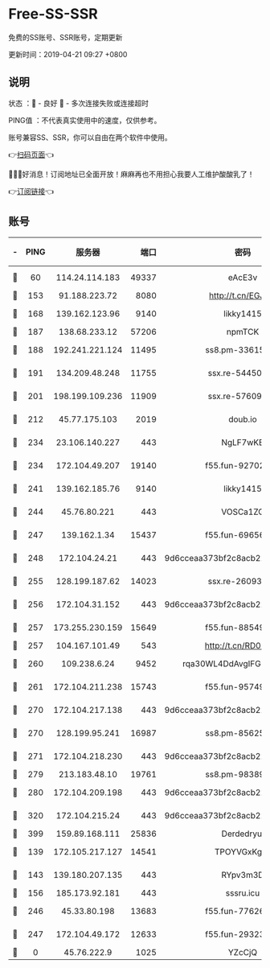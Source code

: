 # Free-SS-SSR

免费的SS账号、SSR账号，定期更新

更新时间：2019-04-21 09:27 +0800

## 说明

状态     ：🙂 - 良好 🙁 - 多次连接失败或连接超时

PING值   ：不代表真实使用中的速度，仅供参考。

账号兼容SS、SSR，你可以自由在两个软件中使用。

👉[扫码页面](https://liesauer.github.io/Free-SS-SSR/)👈

🎉🎉🎉好消息！订阅地址已全面开放！麻麻再也不用担心我要人工维护酸酸乳了！

👉[订阅链接](https://www.liesauer.net/yogurt/subscribe?ACCESS_TOKEN=DAYxR3mMaZAsaqUb)👈

## 账号

|-|PING|服务器|端口|密码|加密方式|区域|
|:----:|:----:|:-----:|-----:|:----:|:----:|:----:|
|🙂|60|114.24.114.183|49337|eAcE3v|chacha20-ietf|TW|
|🙂|153|91.188.223.72|8080|http://t.cn/EGJIyrl|rc4-md5|RU|
|🙂|168|139.162.123.96|9140|likky1415|aes-256-cfb|JP|
|🙂|187|138.68.233.12|57206|npmTCK|rc4-md5|US|
|🙂|188|192.241.221.124|11495|ss8.pm-33615619|aes-256-cfb|US|
|🙂|191|134.209.48.248|11755|ssx.re-54450918|aes-256-cfb|US|
|🙂|201|198.199.109.236|11909|ssx.re-57609890|aes-256-cfb|US|
|🙂|212|45.77.175.103|2019|doub.io|aes-128-ctr|SG|
|🙂|234|23.106.140.227|443|NgLF7wKB|aes-256-cfb|US|
|🙂|234|172.104.49.207|19140|f55.fun-92702028|aes-256-cfb|SG|
|🙂|241|139.162.185.76|9140|likky1415|aes-256-cfb|DE|
|🙂|244|45.76.80.221|443|VOSCa1ZG|aes-256-cfb|DE|
|🙂|247|139.162.1.34|15437|f55.fun-69656616|aes-256-cfb|SG|
|🙂|248|172.104.24.21|443|9d6cceaa373bf2c8acb22e60b6a58be6|aes-256-cfb|US|
|🙂|255|128.199.187.62|14023|ssx.re-26093791|aes-256-cfb|SG|
|🙂|256|172.104.31.152|443|9d6cceaa373bf2c8acb22e60b6a58be6|aes-256-cfb|US|
|🙂|257|173.255.230.159|15649|f55.fun-88549751|aes-256-cfb|US|
|🙂|257|104.167.101.49|543|http://t.cn/RD0D7sx|rc4-md5|CA|
|🙂|260|109.238.6.24|9452|rqa30WL4DdAvgIFG6Fs3znzTa|aes-256-cfb|FR|
|🙂|261|172.104.211.238|15743|f55.fun-95749894|aes-256-cfb|US|
|🙂|270|172.104.217.138|443|9d6cceaa373bf2c8acb22e60b6a58be6|aes-256-cfb|US|
|🙂|270|128.199.95.241|16987|ss8.pm-85625063|aes-256-cfb|SG|
|🙂|271|172.104.218.230|443|9d6cceaa373bf2c8acb22e60b6a58be6|aes-256-cfb|US|
|🙂|279|213.183.48.10|19761|ss8.pm-98389702|rc4-md5|RU|
|🙂|280|172.104.209.198|443|9d6cceaa373bf2c8acb22e60b6a58be6|aes-256-cfb|US|
|🙂|320|172.104.215.24|443|9d6cceaa373bf2c8acb22e60b6a58be6|aes-256-cfb|US|
|🙂|399|159.89.168.111|25836|Derdedryuj|chacha20|IN|
|🙂|139|172.105.217.127|14541|TPOYVGxKglpi|aes-256-cfb|JP|
|🙂|143|139.180.207.135|443|RYpv3m3D|aes-256-cfb|JP|
|🙂|156|185.173.92.181|443|sssru.icu|rc4-md5|RU|
|🙂|246|45.33.80.198|13683|f55.fun-77626498|aes-256-cfb|US|
|🙂|247|172.104.49.172|12633|f55.fun-29323678|aes-256-cfb|SG|
|🙁|0|45.76.222.9|1025|YZcCjQ|rc4-md5|JP|
